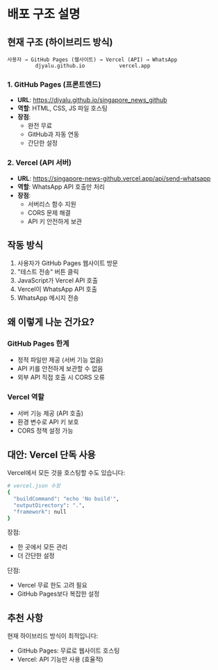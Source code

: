 # 배포 구조 설명

## 현재 구조 (하이브리드 방식)

```
사용자 → GitHub Pages (웹사이트) → Vercel (API) → WhatsApp
         djyalu.github.io           vercel.app
```

### 1. GitHub Pages (프론트엔드)
- **URL**: https://djyalu.github.io/singapore_news_github
- **역할**: HTML, CSS, JS 파일 호스팅
- **장점**: 
  - 완전 무료
  - GitHub과 자동 연동
  - 간단한 설정

### 2. Vercel (API 서버)
- **URL**: https://singapore-news-github.vercel.app/api/send-whatsapp
- **역할**: WhatsApp API 호출만 처리
- **장점**:
  - 서버리스 함수 지원
  - CORS 문제 해결
  - API 키 안전하게 보관

## 작동 방식

1. 사용자가 GitHub Pages 웹사이트 방문
2. "테스트 전송" 버튼 클릭
3. JavaScript가 Vercel API 호출
4. Vercel이 WhatsApp API 호출
5. WhatsApp 메시지 전송

## 왜 이렇게 나눈 건가요?

### GitHub Pages 한계
- 정적 파일만 제공 (서버 기능 없음)
- API 키를 안전하게 보관할 수 없음
- 외부 API 직접 호출 시 CORS 오류

### Vercel 역할
- 서버 기능 제공 (API 호출)
- 환경 변수로 API 키 보호
- CORS 정책 설정 가능

## 대안: Vercel 단독 사용

Vercel에서 모든 것을 호스팅할 수도 있습니다:

```bash
# vercel.json 수정
{
  "buildCommand": "echo 'No build'",
  "outputDirectory": ".",
  "framework": null
}
```

장점:
- 한 곳에서 모든 관리
- 더 간단한 설정

단점:
- Vercel 무료 한도 고려 필요
- GitHub Pages보다 복잡한 설정

## 추천 사항

현재 하이브리드 방식이 최적입니다:
- GitHub Pages: 무료로 웹사이트 호스팅
- Vercel: API 기능만 사용 (효율적)